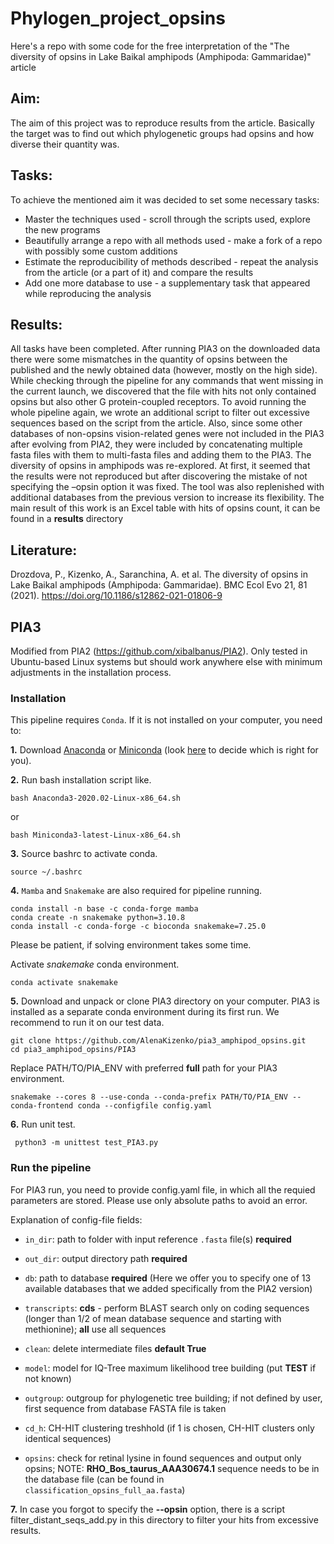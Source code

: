 # Phylogen_project_opsins
Here's a repo with some code for the free interpretation of the "The diversity of opsins in Lake Baikal amphipods (Amphipoda: Gammaridae)" article

## Aim: 
The aim of this project was to reproduce results from the article. Basically the target was to find out which phylogenetic groups had opsins and how diverse their quantity was.

## Tasks:
To achieve the mentioned aim it was decided to set some necessary tasks:
* Master the techniques used - scroll through the scripts used, explore the new programs
* Beautifully arrange a repo with all methods used - make a fork of a repo with possibly some custom additions
* Estimate the reproducibility of methods described - repeat the analysis from the article (or a part of it) and compare the results
* Add one more database to use - a supplementary task that appeared while reproducing the analysis

## Results:
All tasks have been completed. After running PIA3 on the downloaded data there were some mismatches in the quantity of opsins between the published and the newly obtained data (however, mostly on the high side). While checking through the pipeline for any commands that went missing in the current launch, we discovered that the file with hits not only contained opsins but also other G protein-coupled receptors. To avoid running the whole pipeline again, we wrote an additional script to filter out excessive sequences based on the script from the article. Also, since some other databases of non-opsins vision-related genes were not included in the PIA3 after evolving from PIA2, they were included by concatenating multiple fasta files with them to multi-fasta files and adding them to the PIA3.
The diversity of opsins in amphipods was re-explored. At first, it seemed that the results were not reproduced but after discovering the mistake of not specifying the  –opsin option it was fixed. The tool was also replenished with additional databases from the previous version to increase its flexibility.
The main result of this work is an Excel table with hits of opsins count, it can be found in a **results** directory

## Literature:
Drozdova, P., Kizenko, A., Saranchina, A. et al. The diversity of opsins in Lake Baikal amphipods (Amphipoda: Gammaridae). BMC Ecol Evo 21, 81 (2021). https://doi.org/10.1186/s12862-021-01806-9

## PIA3

Modified from PIA2 (https://github.com/xibalbanus/PIA2).
Only tested in Ubuntu-based Linux systems but should work anywhere else with minimum adjustments in the installation process.

### Installation

This pipeline requires `Conda`. If it is not installed on your computer, you need to:

**1.** Download [Anaconda](https://www.anaconda.com/products/individual) or [Miniconda](https://docs.conda.io/en/latest/miniconda.html) (look [here](https://docs.conda.io/projects/conda/en/latest/user-guide/install/download.html#anaconda-or-miniconda) to decide which is right for you).

**2.** Run bash installation script like.
```commandline
bash Anaconda3-2020.02-Linux-x86_64.sh
``` 
or 
```commandline
bash Miniconda3-latest-Linux-x86_64.sh
```

**3.** Source bashrc to activate conda.

```commandline
source ~/.bashrc
```

**4.**
`Mamba` and `Snakemake` are also required for pipeline running.

```commandline
conda install -n base -c conda-forge mamba
conda create -n snakemake python=3.10.8
conda install -c conda-forge -c bioconda snakemake=7.25.0
```
Please be patient, if solving environment takes some time.

Activate *snakemake* conda environment.
```commandline
conda activate snakemake
```

**5.**
Download and unpack or clone PIA3 directory on your computer. PIA3 is installed as a separate conda environment during its first run. We recommend to run it on our test data.

```commandline
git clone https://github.com/AlenaKizenko/pia3_amphipod_opsins.git
cd pia3_amphipod_opsins/PIA3
```

Replace PATH/TO/PIA_ENV with preferred **full** path for your PIA3 environment.
```commandline
snakemake --cores 8 --use-conda --conda-prefix PATH/TO/PIA_ENV --conda-frontend conda --configfile config.yaml 
```
**6.** Run unit test.

```commandline
 python3 -m unittest test_PIA3.py
```

### Run the pipeline
For PIA3 run, you need to provide config.yaml file, in which all the requied parameters are stored. Please use only absolute paths to avoid an error.

Explanation of config-file fields:

* `in_dir`: path to folder with input reference `.fasta` file(s) **required**

* `out_dir`: output directory path **required**

* `db`: path to database **required** 
  (Here we offer you to specify one of 13 available databases that we added specifically from the PIA2 version)

* `transcripts`: **cds** - perform BLAST search only on coding sequences (longer than 1/2 of mean database sequence and starting with methionine); **all** use all sequences

* `clean`: delete intermediate files **default True**

* `model`: model for IQ-Tree maximum likelihood tree building (put **TEST** if not known)

* `outgroup`: outgroup for phylogenetic tree building; if not defined by user, first sequence from database FASTA file is taken

* `cd_h`: CH-HIT clustering treshhold (if 1 is chosen, CH-HIT clusters only identical sequences)

* `opsins`: check for retinal lysine in found sequences and output only opsins; NOTE: **RHO_Bos_taurus_AAA30674.1** sequence needs to be in the database file (can be found in `classification_opsins_full_aa.fasta`)

**7.**
In case you forgot to specify the **--opsin** option, there is a script filter_distant_seqs_add.py in this directory to filter your hits from excessive results.
